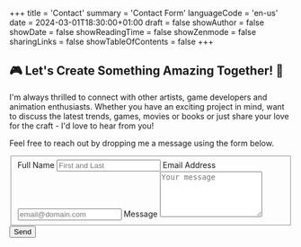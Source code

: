 +++
title = 'Contact'
summary = 'Contact Form'
languageCode = 'en-us'
date = 2024-03-01T18:30:00+01:00
draft = false
showAuthor = false
showDate = false
showReadingTime = false
showZenmode = false
sharingLinks = false
showTableOfContents = false
+++

## :video_game: Let's Create Something Amazing Together! :rocket:

I'm always thrilled to connect with other artists, game developers and animation enthusiasts. Whether you have an
exciting project in mind, want to discuss the latest trends, games, movies or books or just share your love for
the craft - I'd love to hear from you!

Feel free to reach out by dropping me a message using the form below.

<form id="fs-frm" name="simple-contact-form" accept-charset="utf-8" action="https://formspree.io/f/{form_id}" method="post">
  <fieldset id="fs-frm-inputs">
    <label for="full-name">Full Name</label>
    <input type="text" name="name" id="full-name" placeholder="First and Last" required="">
    <label for="email-address">Email Address</label>
    <input type="email" name="_replyto" id="email-address" placeholder="email@domain.com" required="">
    <label for="message">Message</label>
    <textarea rows="5" name="message" id="message" placeholder="Your message" required=""></textarea>
    <input type="hidden" name="_subject" id="email-subject" value="Contact Form Submission">
  </fieldset>
  <input type="submit" value="Send">
</form>